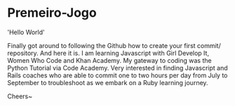 # Premeiro-Jogo
'Hello World'

Finally got around to following the Github how to create your first commit/ repository. And here it is.
I am learning Javascript with Girl Develop It, Women Who Code and Khan Academy. My gateway to coding was the Python Tutorial via Code Academy. Very interested in finding Javascript and Rails coaches who are able to commit one to two hours per day from July to September to troubleshoot as we embark on a Ruby learning journey.

Cheers~
